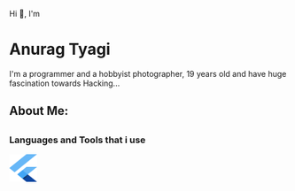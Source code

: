   Hi 👋, I'm 

  <h1>Anurag Tyagi</h1>
  
  <p>I'm a programmer and a hobbyist photographer, 19 years old and have huge fascination towards Hacking...</p>
  
  <h2>About Me:<h2>
  <h3>Languages and Tools that i use</h3>
  <img src="download.png" alt="Flutter" width="50" height="50">
  

    

